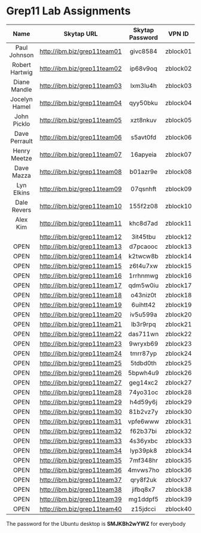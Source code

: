 # Grep11 Lab Assignments

|Name|Skytap URL |Skytap Password| VPN ID|
|:--:|:---------:|:-------------:|:-----:|
|Paul Johnson|http://ibm.biz/grep11team01|givc8584|zblock01|
|Robert Hartwig|http://ibm.biz/grep11team02|ip68v9oq|zblock02|
|Diane Mandle|http://ibm.biz/grep11team03|lxm3lu4h|zblock03|
|Jocelyn Hamel|http://ibm.biz/grep11team04|qyy50bku|zblock04|
|John Picklo|http://ibm.biz/grep11team05|xzt8nkuv|zblock05|
|Dave Perrault|http://ibm.biz/grep11team06|s5avt0fd|zblock06|
|Henry Meetze|http://ibm.biz/grep11team07|16apyeia|zblock07|
|Dave Mazza|http://ibm.biz/grep11team08|b01azr9e|zblock08|
|Lyn Elkins|http://ibm.biz/grep11team09|07qsnhft|zblock09|
|Dale Revers|http://ibm.biz/grep11team10|155f2z08|zblock10|
|Alex Kim|http://ibm.biz/grep11team11|khc8d7ad|zblock11|
||http://ibm.biz/grep11team12|3it45tbu|zblock12|
|OPEN|http://ibm.biz/grep11team13|d7pcaooc|zblock13|
|OPEN|http://ibm.biz/grep11team14|k2twcw8b|zblock14|
|OPEN|http://ibm.biz/grep11team15|z6t4u7xw|zblock15|
|OPEN|http://ibm.biz/grep11team16|1rrhnmwg|zblock16|
|OPEN|http://ibm.biz/grep11team17|qdm5w0iu|zblock17|
|OPEN|http://ibm.biz/grep11team18|o43niz0t|zblock18|
|OPEN|http://ibm.biz/grep11team19|6uihtt42|zblock19|
|OPEN|http://ibm.biz/grep11team20|iv5u599a|zblock20|
|OPEN|http://ibm.biz/grep11team21|lb3r9rpq|zblock21|
|OPEN|http://ibm.biz/grep11team22|das711wn|zblock22|
|OPEN|http://ibm.biz/grep11team23|9wryxb69|zblock23|
|OPEN|http://ibm.biz/grep11team24|tmrr87yp|zblock24|
|OPEN|http://ibm.biz/grep11team25|5tdbd0th|zblock25|
|OPEN|http://ibm.biz/grep11team26|5bpwh4u9|zblock26|
|OPEN|http://ibm.biz/grep11team27|geg14xc2|zblock27|
|OPEN|http://ibm.biz/grep11team28|74yo31oc|zblock28|
|OPEN|http://ibm.biz/grep11team29|h4d59y6j|zblock29|
|OPEN|http://ibm.biz/grep11team30|81b2vz7y|zblock30|
|OPEN|http://ibm.biz/grep11team31|vpfe6www|zblock31|
|OPEN|http://ibm.biz/grep11team32|f62b37bi|zblock32|
|OPEN|http://ibm.biz/grep11team33|4s36yxbc|zblock33|
|OPEN|http://ibm.biz/grep11team34|lyp39pk8|zblock34|
|OPEN|http://ibm.biz/grep11team35|7mf348hr|zblock35|
|OPEN|http://ibm.biz/grep11team36|4mvws7ho|zblock36|
|OPEN|http://ibm.biz/grep11team37|qry8f2uk|zblock37|
|OPEN|http://ibm.biz/grep11team38|jifbq8x7|zblock38|
|OPEN|http://ibm.biz/grep11team39|mg1ddpf5|zblock39|
|OPEN|http://ibm.biz/grep11team40|z15jdcci|zblock40|

The password for the Ubuntu desktop is **SMJKBh2wYWZ** for everybody